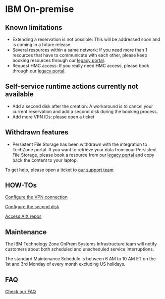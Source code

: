 # IBM On-premise

## Known limitations
- Extending a reservation is not possible: This will be addressed soon and is coming in a future release.
- Several resources within a same network: If you need more than 1 resources that have to communicate with each other, please keep booking resources through our [legacy portal](http://ibm.biz/cecc-portal).
- Request HMC access: If you really need HMC access, please book through our [legacy portal](http://ibm.biz/cecc-portal).


## Self-service runtime actions currently not available
- Add a second disk after the creation: A workaround is to cancel your current reservation and add a second disk during the booking process.
- Add more VPN IDs: please open a ticket


## Withdrawn features
- Persistent File Storage has been withdrawn with the integration to TechZone portal. If you want to retrieve your data from your Persistent File Storage, please book a resource from our [legacy portal](http://ibm.biz/cecc-portal) and copy back the content to your laptop.

To get help, please open a ticket to [our support team](https://techzone.ibm.com/help)

## HOW-TOs

[Configure the VPN connection](IBM-On-premise-Runbooks/configure-vpn.md)

[Configure the second disk](IBM-On-premise-Runbooks/configure-second-disk.md)

[Access AIX repos](IBM-On-premise-Runbooks/access-aix-repos.md)

## Maintenance

The IBM Technology Zone OnPrem Systems Infrastructure team will notify customers about both scheduled and unscheduled service interruptions.

The standard Maintenance Schedule is between 6 AM to 10 AM ET on the 1st and 3rd Monday of every month excluding US holidays. 

## FAQ

[Check our FAQ](IBM-On-premise-Runbooks/faq.md)
